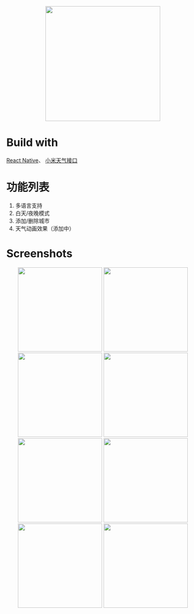 <p align='center'>
<img width="300px" src="https://ws3.sinaimg.cn/large/006tKfTcgy1ftu0dgyp7sj30a704zjr9.jpg">
</p>

<!-- # Install
<a href="https://itunes.apple.com/cn/app/%E5%90%8C%E5%BF%97%E4%BA%A6%E5%87%A1%E4%BA%BA/id1245156371?mt=8" target="_blank"><img width="150px" src="https://ws4.sinaimg.cn/large/006tKfTcgy1fp1twubcxvj30as03mdfz.jpg">
</a>
<a href="http://oeu9bzhq1.bkt.clouddn.com/qaf/app-release.apk" target="_blank"><img width="150px" src="https://ws4.sinaimg.cn/large/006tKfTcgy1fsbuhw1s6nj30b203idg0.jpg">
</a>

或者 App Store 搜索 「晴雨」. -->

# Build with
[React Native](https://github.com/facebook/react-native)、
[小米天气接口](https://github.com/jokermonn/-Api)

# 功能列表
1. 多语言支持
2. 白天/夜晚模式
3. 添加/删除城市
4. 天气动画效果（添加中）

# Screenshots
<p align='center'>
<!-- <img src="https://ws3.sinaimg.cn/large/006tKfTcgy1fpdckwkw1pj31j60w4qox.jpg"> -->
<img width="220px" src="https://ws3.sinaimg.cn/large/006tKfTcgy1ftu00ugrypj30sw1euqb7.jpg">
<img width="220px" src="https://ws1.sinaimg.cn/large/006tKfTcgy1ftu08a4cshj30sw1eudp6.jpg">
<img width="220px" src="https://ws2.sinaimg.cn/large/006tKfTcgy1ftu00r2u74j30sw1eu0z7.jpg">
<img width="220px" src="https://ws2.sinaimg.cn/large/006tKfTcgy1ftu00qgceuj30sw1eu459.jpg">

<img width="220px" src="https://ws3.sinaimg.cn/large/006tKfTcgy1ftu0896codj30sw1eu119.jpg">
<img width="220px" src="https://ws2.sinaimg.cn/large/006tKfTcgy1ftu08821sfj30sw1euak5.jpg">
<img width="220px" src="https://ws1.sinaimg.cn/large/006tKfTcgy1ftu0870ua6j30sw1eu7au.jpg">
<img width="220px" src="https://ws2.sinaimg.cn/large/006tKfTcgy1ftu086med9j30sw1eudmp.jpg">

</p>
